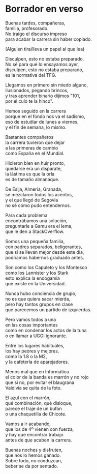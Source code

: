 Borrador en verso
=================

Buenas tardes, compañeras,  
familia, profesorado.  
No traigo el discurso impreso  
para acabar la carrera sin haber copiado.

(Alguien tira/lleva un papel al que lea)

Disculpen, esto no estaba preparado.  
No sé para qué lo ensayamos ayer,  
disculpen, esto no estaba preparado,  
es la normativa del TFG.

Llegamos en primero sin miedo alguno,  
ilusionados, pegando brincos,  
y tras aprender binario dijimos "101,  
por el culo te la hinco".  

Hemos seguido en la carrera  
porque en el fondo nos va el sadismo,  
eso de estudiar de lunes a viernes,  
y el fin de semana, lo mismo.

Bastantes compañeros  
la carrera tuvieron que dejar  
a las primeras de cambio  
como España en el Mundial.

Hicieron bien en huir pronto,  
quedarse era un disparate,  
la lástima es que la orla  
es de tamaño almanaque.

De Ésija, Almería, Granada,  
se mezclaron todos los acentos,  
y el que llegó de Segovia  
no sé cómo pudo entendernos.

Para cada problema  
encontrábamos una solución,  
preguntarle a Gamu era el lema,  
que le den a StackOverflow.

Somos una pequeña familia,  
con padres separados, beligerantes,  
que si se llevan mejor desde este día,  
podríamos habernos graduado antes.

Son como los Capuleto y los Montesco  
como los Lannister y los Stark  
esto explica la endogamia  
que existe en la Universidad.

Nunca hubo conciencia de grupo,  
no es que quiera sacar mierda,  
pero hay tantos grupos en clase  
que parecemos un partido de izquierdas.

Pero vamos todos a una  
en las cosas importantes  
como en condenar los actos de la tuna  
o en llamar a UGGI ignorante.

Entre los lugares habituales,  
los hay peores y mejores,  
como la 1.8 o la M2,  
y la cafetería de aparejadores.

Menos mal que en Informática  
el color de la banda es marrón y no rojo  
que si no, por evitar el blaugrana  
Valdivia se quita de la foto.

El azul con el marrón,  
qué combinación, qué disloque,  
parece el traje de un bufón  
o una chaquetilla de Chicote.


Vamos a ir acabando,  
que los de 4º vienen con fuerza,  
y hay que encontrar trabajo  
antes de que acaben la carrera.

Buenas noches y disfruten,  
que nos lo hemos ganado.    
Sobre todo, no conduzcan,    
beber se da por sentado.
